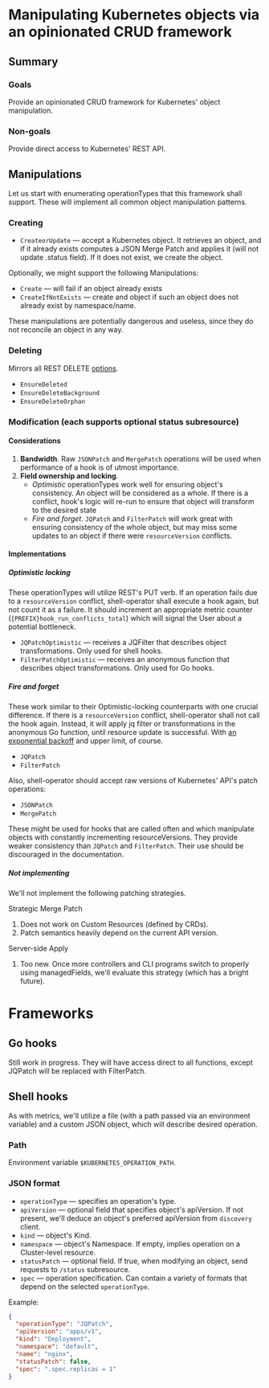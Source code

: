 # Manipulating Kubernetes objects via an opinionated CRUD framework

## Summary

### Goals

Provide an opinionated CRUD framework for Kubernetes' object manipulation.

### Non-goals

Provide direct access to Kubernetes' REST API.

## Manipulations

Let us start with enumerating operationTypes that this framework shall support.
These will implement all common object manipulation patterns.

### Creating

* `CreateorUpdate` — accept a Kubernetes object.
  It retrieves an object, and if it already exists computes a JSON Merge Patch and applies it (will not update .status field).
  If it does not exist, we create the object.

Optionally, we might support the following Manipulations:

* `Create` — will fail if an object already exists
* `CreateIfNotExists` — create and object if such an object does not already 
  exist by namespace/name.

These manipulations are potentially dangerous and useless, since they do not reconcile an object in any way.

### Deleting

Mirrors all REST DELETE [options](https://kubernetes.io/docs/concepts/workloads/controllers/garbage-collection).

* `EnsureDeleted`
* `EnsureDeleteBackground` 
* `EnsureDeleteOrphan`

### Modification (each supports optional status subresource)

#### Considerations

1. **Bandwidth**. Raw `JSONPatch` and `MergePatch` operations will be used when performance of a hook is of utmost importance.
2. **Field ownership and locking**.
   * *Optimistic* operationTypes work well for ensuring object's consistency. An object 
        will be considered as a whole. If there is a conflict, hook's logic will re-run to ensure
        that object will transform to the desired state
   * *Fire and forget*. `JQPatch` and `FilterPatch` will work great with ensuring consistency of the whole object, but may miss
        some updates to an object if there were `resourceVersion` conflicts.

#### Implementations

##### Optimistic locking

These operationTypes will utilize REST's PUT verb. If an operation fails due to a `resourceVersion` conflict,
shell-operator shall execute a hook again, but not count it as a failure. It should increment an appropriate metric counter
(`{PREFIX}hook_run_conflicts_total`) which will signal the User about a potential bottleneck.

* `JQPatchOptimistic` — receives a JQFilter that describes object transformations. Only used for shell hooks.
* `FilterPatchOptimistic` — receives an anonymous function that describes object transformations. Only used for Go hooks.

##### Fire and forget

These work similar to their Optimistic-locking counterparts with one crucial difference. If there is a `resourceVersion`
conflict, shell-operator shall not call the hook again. Instead, it will apply jq filter or transformations in the anonymous Go function,
until resource update is successful. With [an exponential backoff](https://pkg.go.dev/k8s.io/client-go@v0.19.4/util/retry#RetryOnConflict)
and upper limit, of course.

* `JQPatch`
* `FilterPatch`

Also, shell-operator should accept raw versions of Kubernetes' API's patch operations:

* `JSONPatch`
* `MergePatch`

These might be used for hooks that are called often and which manipulate objects with constantly incrementing resourceVersions.
They provide weaker consistency than `JQPatch` and `FilterPatch`. Their use should be discouraged in the documentation.

##### Not implementing

We'll not implement the following patching strategies.

Strategic Merge Patch

1. Does not work on Custom Resources (defined by CRDs).
2. Patch semantics heavily depend on the current API version.

Server-side Apply

1. Too new. Once more controllers and CLI programs switch to properly using managedFields,
   we'll evaluate this strategy (which has a bright future).

# Frameworks

## Go hooks

Still work in progress. They will have access direct to all functions, except JQPatch will be replaced with FilterPatch.

## Shell hooks

As with metrics, we'll utilize a file (with a path passed via an environment variable) and a custom JSON object, which
will describe desired operation.

### Path

Environment variable `$KUBERNETES_OPERATION_PATH`.

### JSON format

* `operationType` — specifies an operation's type.
* `apiVersion` — optional field that specifies object's apiVersion. If not present, we'll deduce an object's preferred
  apiVersion from `discovery` client.
* `kind` — object's Kind.
* `namespace` — object's Namespace. If empty, implies operation on a Cluster-level resource.
* `statusPatch` — optional field. If true, when modifying an object, send requests to `/status` subresource.
* `spec` — operation specification. Can contain a variety of formats that depend on the selected `operationType`.

Example:

```json
{
  "operationType": "JQPatch",
  "apiVersion": "apps/v1",
  "kind": "Deployment",
  "namespace": "default",
  "name": "nginx",
  "statusPatch": false,
  "spec": ".spec.replicas = 1"
}
```
